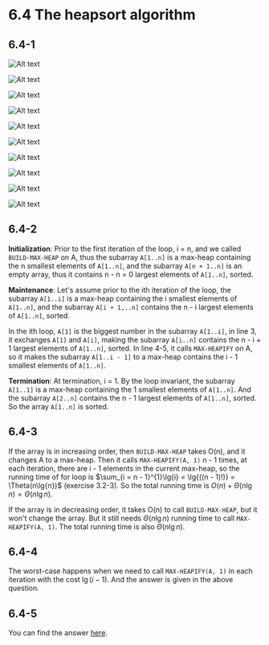 # 6.4 The heapsort algorithm
## 6.4-1
![Alt text](./6.4-1-a.png)

![Alt text](./6.4-1-b.png)

![Alt text](./6.4-1-c.png)

![Alt text](./6.4-1-d.png)

![Alt text](./6.4-1-e.png)

![Alt text](./6.4-1-f.png)

![Alt text](./6.4-1-g.png)

![Alt text](./6.4-1-h.png)

![Alt text](./6.4-1-i.png)

![Alt text](./6.4-1-j.png)

## 6.4-2
**Initialization**: Prior to the first iteration of the loop, i = n, and we called `BUILD-MAX-HEAP` on A, thus the subarray `A[1..n]` is a max-heap containing the n smallest elements of `A[1..n]`, and the subarray `A[n + 1..n]` is an empty array, thus it contains n - n = 0 largest elements of `A[1..n]`, sorted.

**Maintenance**: Let's assume prior to the ith iteration of the loop, the subarray `A[1..i]` is a max-heap containing the i smallest elements of `A[1..n]`, and the subarray `A[i + 1,..n]` contains the n - i largest elements of `A[1..n]`, sorted.

In the ith loop, `A[1]` is the biggest number in the subarray `A[1..i]`, in line 3, it exchanges `A[1]` and `A[i]`, making the subarray `A[i..n]` contains the n - i + 1 largest elements of `A[1..n]`, sorted. In line 4-5, it calls `MAX-HEAPIFY` on A, so it makes the subarray `A[1..i - 1]` to a max-heap contains the i - 1 smallest elements of `A[1..n]`.

**Termination**: At termination, i = 1. By the loop invariant, the subarray `A[1..1]` is a max-heap containing the 1 smallest elements of `A[1..n]`. And the subarray `A[2..n]` contains the n - 1 largest elements of `A[1..n]`, sorted. So the array `A[1..n]` is sorted.

## 6.4-3
If the array is in increasing order, then `BUILD-MAX-HEAP` takes O(n), and it changes A to a max-heap. Then it calls `MAX-HEAPIFY(A, 1)` n - 1 times, at each iteration, there are i - 1 elements in the current max-heap, so the running time of for loop is $\sum_{i = n - 1}^{1}\lg{i} = \lg{((n - 1)!)} = \Theta(n\lg{n})$ (exercise 3.2-3). So the total running time is $O(n) + \Theta(n\lg{n}) = \Theta(n\lg{n})$.

If the array is in decreasing order, it takes O(n) to call `BUILD-MAX-HEAP`, but it won't change the array. But it still needs $\Theta(n\lg{n})$ running time to call `MAX-HEAPIFY(A, 1)`. The total running time is also $\Theta(n\lg{n})$.

## 6.4-4
The worst-case happens when we need to call `MAX-HEAPIFY(A, 1)` in each iteration with the cost $\lg{(i - 1)}$. And the answer is given in the above question.

## 6.4-5
You can find the answer [here](https://www.cs.princeton.edu/research/techreps/TR-293-90).